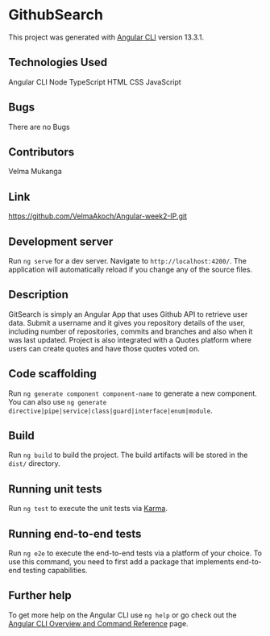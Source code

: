 # GithubSearch

This project was generated with [Angular CLI](https://github.com/angular/angular-cli) version 13.3.1.

## Technologies Used
Angular CLI
Node
TypeScript
HTML
CSS
JavaScript

## Bugs
There are no Bugs

## Contributors
Velma Mukanga

## Link
https://github.com/VelmaAkoch/Angular-week2-IP.git

## Development server

Run `ng serve` for a dev server. Navigate to `http://localhost:4200/`. The application will automatically reload if you change any of the source files.

## Description
GitSearch is simply an Angular App that uses Github API to retrieve user data. Submit a username and it gives you repository details of the user, including number of repositories, commits and branches and also when it was last updated. Project is also integrated with a Quotes platform where users can create quotes and have those quotes voted on.

## Code scaffolding

Run `ng generate component component-name` to generate a new component. You can also use `ng generate directive|pipe|service|class|guard|interface|enum|module`.

## Build

Run `ng build` to build the project. The build artifacts will be stored in the `dist/` directory.

## Running unit tests

Run `ng test` to execute the unit tests via [Karma](https://karma-runner.github.io).

## Running end-to-end tests

Run `ng e2e` to execute the end-to-end tests via a platform of your choice. To use this command, you need to first add a package that implements end-to-end testing capabilities.

## Further help

To get more help on the Angular CLI use `ng help` or go check out the [Angular CLI Overview and Command Reference](https://angular.io/cli) page.
